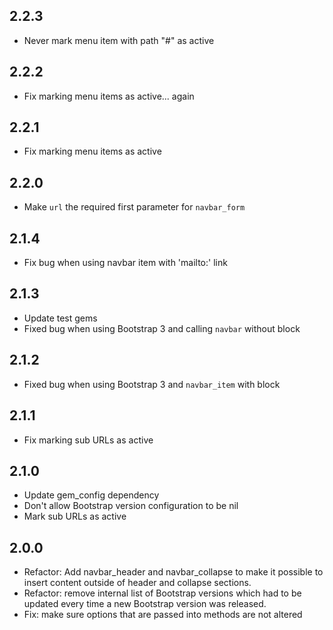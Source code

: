 ## 2.2.3

* Never mark menu item with path "#" as active

## 2.2.2

* Fix marking menu items as active... again

## 2.2.1

* Fix marking menu items as active

## 2.2.0

* Make `url` the required first parameter for `navbar_form`

## 2.1.4

* Fix bug when using navbar item with 'mailto:' link

## 2.1.3

* Update test gems
* Fixed bug when using Bootstrap 3 and calling `navbar` without block

## 2.1.2

* Fixed bug when using Bootstrap 3 and `navbar_item` with block

## 2.1.1

* Fix marking sub URLs as active

## 2.1.0

* Update gem_config dependency
* Don't allow Bootstrap version configuration to be nil
* Mark sub URLs as active

## 2.0.0

* Refactor: Add navbar_header and navbar_collapse to make it possible to insert content outside of header and collapse sections.
* Refactor: remove internal list of Bootstrap versions which had to be updated every time a new Bootstrap version was released.
* Fix: make sure options that are passed into methods are not altered

